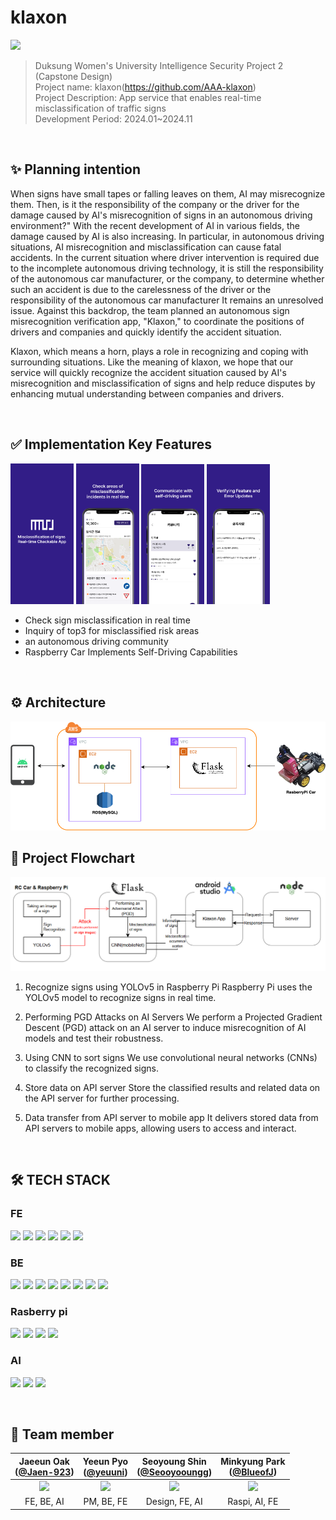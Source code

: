 # klaxon

<img src="https://github.com/AAA-klaxon/klaxon-Server/blob/dev/assets/logo.png" width =20% ><br>
> Duksung Women's University Intelligence Security Project 2 (Capstone Design)
<br> Project name: klaxon(https://github.com/AAA-klaxon)
<br> Project Description: App service that enables real-time misclassification of traffic signs
<br> Development Period: 2024.01~2024.11

<br>

## ✨ Planning intention

 When signs have small tapes or falling leaves on them, AI may misrecognize them. Then, is it the responsibility of the company or the driver for the damage caused by AI's misrecognition of signs in an autonomous driving environment?"
With the recent development of AI in various fields, the damage caused by AI is also increasing. In particular, in autonomous driving situations, AI misrecognition and misclassification can cause fatal accidents. In the current situation where driver intervention is required due to the incomplete autonomous driving technology, it is still the responsibility of the autonomous car manufacturer, or the company, to determine whether such an accident is due to the carelessness of the driver or the responsibility of the autonomous car manufacturer
It remains an unresolved issue.
Against this backdrop, the team planned an autonomous sign misrecognition verification app, "Klaxon," to coordinate the positions of drivers and companies and quickly identify the accident situation.


Klaxon, which means a horn, plays a role in recognizing and coping with surrounding situations. Like the meaning of klaxon, we hope that our service will quickly recognize the accident situation caused by AI's misrecognition and misclassification of signs and help reduce disputes by enhancing mutual understanding between companies and drivers.

<br>

## ✅ Implementation Key Features
<img src="https://github.com/duksung-cybersecurity-cypherpunk/klaxon/blob/main/onboarding.png" width=20%> <img src="https://github.com/duksung-cybersecurity-cypherpunk/klaxon/blob/main/Checking.png" width=20%> <img src="https://github.com/duksung-cybersecurity-cypherpunk/klaxon/blob/main/community.png" width=20%> <img src="https://github.com/duksung-cybersecurity-cypherpunk/klaxon/blob/main/notification.png" width=20%>
<br>
- Check sign misclassification in real time
- Inquiry of top3 for misclassified risk areas
- an autonomous driving community
- Raspberry Car Implements Self-Driving Capabilities

<br>


## ⚙️ Architecture

<img src="https://github.com/duksung-cybersecurity-cypherpunk/klaxon/blob/main/Project%20Architecture.png" >

<br>


## 🫧 Project Flowchart
<img src="https://github.com/duksung-cybersecurity-cypherpunk/klaxon/blob/main/flowchart.png" >

1. Recognize signs using YOLOv5 in Raspberry Pi
Raspberry Pi uses the YOLOv5 model to recognize signs in real time.

2. Performing PGD Attacks on AI Servers
We perform a Projected Gradient Descent (PGD) attack on an AI server to induce misrecognition of AI models and test their robustness.

3. Using CNN to sort signs
We use convolutional neural networks (CNNs) to classify the recognized signs.

4. Store data on API server
Store the classified results and related data on the API server for further processing.

5. Data transfer from API server to mobile app
It delivers stored data from API servers to mobile apps, allowing users to access and interact.

<br>




## 🛠 TECH STACK

### FE
<img src="https://img.shields.io/badge/Android%20SDK-3DDC84?style=for-the-badge&logo=Android&logoColor=white"> <img src="https://img.shields.io/badge/Jetpack%20Compose-03DAC5?style=for-the-badge&logo=Jetpack&logoColor=white"> <img src="https://img.shields.io/badge/Retrofit-FFFFFF?style=for-the-badge&logo=Retrofit&logoColor=black"> <img src="https://img.shields.io/badge/OkHttp-4CAF50?style=for-the-badge&logo=OkHttp&logoColor=white"> <img src="https://img.shields.io/badge/SharedPreferences-2196F3?style=for-the-badge&logo=Google&logoColor=white">
<img src="https://img.shields.io/badge/Kotlin%20Coroutine-03DAC5?style=for-the-badge&logo=kotlin&logoColor=white">




### BE
<img src="https://img.shields.io/badge/Node.js-5FA04E?style=for-the-badge&logo=Node.js&logoColor=white"> <img src="https://img.shields.io/badge/Express.js-ffffff?style=for-the-badge&logo=express.js&logoColor=black"> <img src="https://img.shields.io/badge/Babel-FFEB3B?style=for-the-badge&logo=babel&logoColor=black"> <img src="https://img.shields.io/badge/Nodemon-76D04B?style=for-the-badge&logo=Nodemon&logoColor=white">
<img src="https://img.shields.io/badge/MySQL-4479A1?style=for-the-badge&logo=mysql&logoColor=white"> <img src="https://img.shields.io/badge/bcryptjs-9B59B6?style=for-the-badge&logo=bcrypt&logoColor=white"> <img src="https://img.shields.io/badge/jsonwebtoken-000000?style=for-the-badge&logo=JSONWebToken&logoColor=white">
<img src="https://img.shields.io/badge/Flask-000000?style=for-the-badge&logo=Flask&logoColor=white">




### Rasberry pi
<img src="https://img.shields.io/badge/OpenCV2-5C3B6C?style=for-the-badge&logo=OpenCV&logoColor=white"> <img src="https://img.shields.io/badge/TensorFlow-FF6F00?style=for-the-badge&logo=TensorFlow&logoColor=white"> <img src="https://img.shields.io/badge/Picamera2-8E44AD?style=for-the-badge&logo=RaspberryPi&logoColor=white"> <img src="https://img.shields.io/badge/PyTorch-EE4C2C?style=for-the-badge&logo=PyTorch&logoColor=white">



### AI
<img src="https://img.shields.io/badge/TensorFlow-FF6F00?style=for-the-badge&logo=TensorFlow&logoColor=white"> <img src="https://img.shields.io/badge/YOLOv5-006400?style=for-the-badge&logo=YOLO&logoColor=white"> <img src="https://img.shields.io/badge/Colab-F9AB00?style=for-the-badge&logo=GoogleColab&logoColor=white">

<br>

## 🤗 Team member
|                                   Jaeeun Oak<br/>([@Jaen-923](https://github.com/jaen-923))                                    |                                      Yeeun Pyo<br/>([@yeuuni](https://github.com/yeuuni))                                       |                                      Seoyoung Shin<br/>([@Seooyooungg](https://github.com/Seooyooungg))                                       |                                      Minkyung Park<br/>([@BlueofJ]([https://github.com/member4](https://github.com/BlueofJ)))                                       |
|:---------------------------------------------------------------------------------------------------------------------------:|:---------------------------------------------------------------------------------------------------------------------------:|:---------------------------------------------------------------------------------------------------------------------------:|:---------------------------------------------------------------------------------------------------------------------------:|
| <img width="200px" src="https://avatars.githubusercontent.com/u/113357550?v=4"/> | <img width="200px" src="https://avatars.githubusercontent.com/u/142524724?v=4"/> | <img width="200px" src="https://avatars.githubusercontent.com/u/151813830?v=4"/> | <img width="200px" src="https://avatars.githubusercontent.com/u/150569343?v=4"/> |
|                                                      FE, BE, AI<br/>                                                     |                                               PM, BE, FE                                              |                                               Design, FE, AI                                              |                                               Raspi, AI, FE                                              |


<br>
